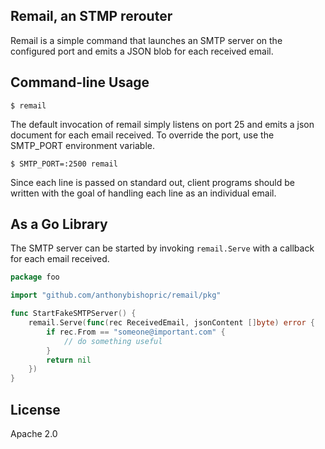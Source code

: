## Remail, an STMP rerouter

Remail is a simple command that launches an SMTP server on the configured port and emits a JSON blob for each received email.

## Command-line Usage

`$ remail`

The default invocation of remail simply listens on port 25 and emits a json document for each email received. To override the port, use the SMTP_PORT environment variable.

`$ SMTP_PORT=:2500 remail`

Since each line is passed on standard out, client programs should be written with the goal of handling each line as an individual email.

## As a Go Library

The SMTP server can be started by invoking `remail.Serve` with a callback for each email received. 

```go
package foo

import "github.com/anthonybishopric/remail/pkg"

func StartFakeSMTPServer() {
    remail.Serve(func(rec ReceivedEmail, jsonContent []byte) error {
        if rec.From == "someone@important.com" {
            // do something useful
        }
        return nil
    })
}

```

## License
Apache 2.0
